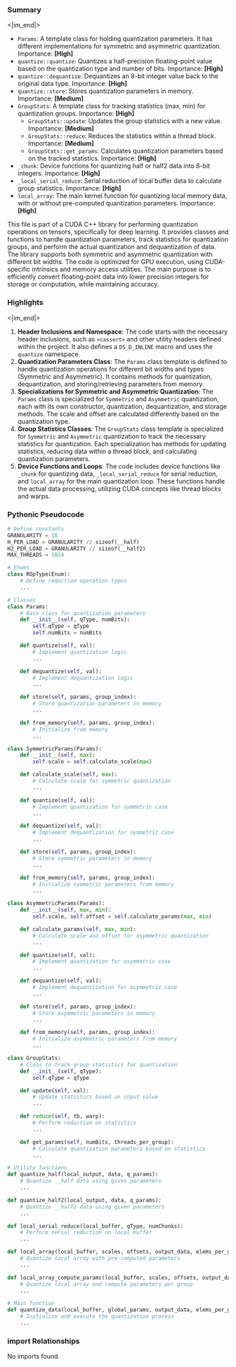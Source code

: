 

### Summary

<|im_end|>

* `Params`: A template class for holding quantization parameters. It has different implementations for symmetric and asymmetric quantization. Importance: **[High]**
* `quantize::quantize`: Quantizes a half-precision floating-point value based on the quantization type and number of bits. Importance: **[High]**
* `quantize::dequantize`: Dequantizes an 8-bit integer value back to the original data type. Importance: **[High]**
* `quantize::store`: Stores quantization parameters in memory. Importance: **[Medium]**
* `GroupStats`: A template class for tracking statistics (max, min) for quantization groups. Importance: **[High]**  
  * `GroupStats::update`: Updates the group statistics with a new value. Importance: **[Medium]**
  * `GroupStats::reduce`: Reduces the statistics within a thread block. Importance: **[Medium]**
  * `GroupStats::get_params`: Calculates quantization parameters based on the tracked statistics. Importance: **[High]**
* `_chunk`: Device functions for quantizing half or half2 data into 8-bit integers. Importance: **[High]**
* `_local_serial_reduce`: Serial reduction of local buffer data to calculate group statistics. Importance: **[High]**
* `local_array`: The main kernel function for quantizing local memory data, with or without pre-computed quantization parameters. Importance: **[High]**

This file is part of a CUDA C++ library for performing quantization operations on tensors, specifically for deep learning. It provides classes and functions to handle quantization parameters, track statistics for quantization groups, and perform the actual quantization and dequantization of data. The library supports both symmetric and asymmetric quantization with different bit widths. The code is optimized for GPU execution, using CUDA-specific intrinsics and memory access utilities. The main purpose is to efficiently convert floating-point data into lower precision integers for storage or computation, while maintaining accuracy.

### Highlights

<|im_end|>

1. **Header Inclusions and Namespace**: The code starts with the necessary header inclusions, such as `<cassert>` and other utility headers defined within the project. It also defines a `DS_D_INLINE` macro and uses the `quantize` namespace.
2. **Quantization Parameters Class**: The `Params` class template is defined to handle quantization operations for different bit widths and types (Symmetric and Asymmetric). It contains methods for quantization, dequantization, and storing/retrieving parameters from memory.
3. **Specializations for Symmetric and Asymmetric Quantization**: The `Params` class is specialized for `Symmetric` and `Asymmetric` quantization, each with its own constructor, quantization, dequantization, and storage methods. The scale and offset are calculated differently based on the quantization type.
4. **Group Statistics Classes**: The `GroupStats` class template is specialized for `Symmetric` and `Asymmetric` quantization to track the necessary statistics for quantization. Each specialization has methods for updating statistics, reducing data within a thread block, and calculating quantization parameters.
5. **Device Functions and Loops**: The code includes device functions like `_chunk` for quantizing data, `_local_serial_reduce` for serial reduction, and `local_array` for the main quantization loop. These functions handle the actual data processing, utilizing CUDA concepts like thread blocks and warps.

### Pythonic Pseudocode

```python
# Define constants
GRANULARITY = 16
H_PER_LOAD = GRANULARITY // sizeof(__half)
H2_PER_LOAD = GRANULARITY // sizeof(__half2)
MAX_THREADS = 1024

# Enums
class ROpType(Enum):
    # Define reduction operation types
    ...

# Classes
class Params:
    # Base class for quantization parameters
    def __init__(self, qType, numBits):
        self.qType = qType
        self.numBits = numBits

    def quantize(self, val):
        # Implement quantization logic
        ...

    def dequantize(self, val):
        # Implement dequantization logic
        ...

    def store(self, params, group_index):
        # Store quantization parameters in memory
        ...

    def from_memory(self, params, group_index):
        # Initialize from memory
        ...

class SymmetricParams(Params):
    def __init__(self, max):
        self.scale = self.calculate_scale(max)

    def calculate_scale(self, max):
        # Calculate scale for symmetric quantization
        ...

    def quantize(self, val):
        # Implement quantization for symmetric case
        ...

    def dequantize(self, val):
        # Implement dequantization for symmetric case
        ...

    def store(self, params, group_index):
        # Store symmetric parameters in memory
        ...

    def from_memory(self, params, group_index):
        # Initialize symmetric parameters from memory
        ...

class AsymmetricParams(Params):
    def __init__(self, max, min):
        self.scale, self.offset = self.calculate_params(max, min)

    def calculate_params(self, max, min):
        # Calculate scale and offset for asymmetric quantization
        ...

    def quantize(self, val):
        # Implement quantization for asymmetric case
        ...

    def dequantize(self, val):
        # Implement dequantization for asymmetric case
        ...

    def store(self, params, group_index):
        # Store asymmetric parameters in memory
        ...

    def from_memory(self, params, group_index):
        # Initialize asymmetric parameters from memory
        ...

class GroupStats:
    # Class to track group statistics for quantization
    def __init__(self, qType):
        self.qType = qType

    def update(self, val):
        # Update statistics based on input value
        ...

    def reduce(self, tb, warp):
        # Perform reduction on statistics
        ...

    def get_params(self, numBits, threads_per_group):
        # Calculate quantization parameters based on statistics
        ...

# Utility functions
def quantize_half(local_output, data, q_params):
    # Quantize __half data using given parameters
    ...

def quantize_half2(local_output, data, q_params):
    # Quantize __half2 data using given parameters
    ...

def local_serial_reduce(local_buffer, qType, numChunks):
    # Perform serial reduction on local buffer
    ...

def local_array(local_buffer, scales, offsets, output_data, elems_per_group, groups, q_params):
    # Quantize local array with pre-computed parameters
    ...

def local_array_compute_params(local_buffer, scales, offsets, output_data, elems_per_group, groups):
    # Quantize local array and compute parameters per group
    ...

# Main function
def quantize_data(local_buffer, global_params, output_data, elems_per_group, groups, qType, numBits, numChunks):
    # Initialize and execute the quantization process
    ...
```


### import Relationships

No imports found.